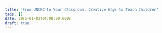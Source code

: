 ```yaml
---
title: 'From UNCRC to Your Classroom: Creative Ways to Teach Children''s Rights'
tags: []
date: 2025-01-03T00:00:00.000Z
draft: true
---
```


